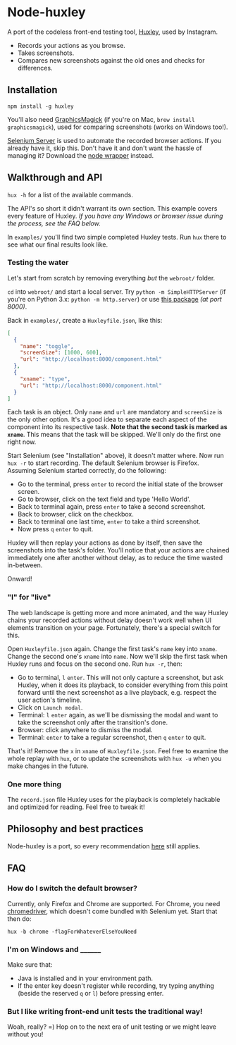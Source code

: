 # Node-huxley

A port of the codeless front-end testing tool, [Huxley](https://github.com/facebook/huxley), used by Instagram.

- Records your actions as you browse.
- Takes screenshots.
- Compares new screenshots against the old ones and checks for differences.

## Installation

```
npm install -g huxley
```

You'll also need [GraphicsMagick](http://www.graphicsmagick.org) (if you're on Mac, `brew install graphicsmagick`), used for comparing screenshots (works on Windows too!).

[Selenium Server](http://docs.seleniumhq.org/download/) is used to automate the recorded browser actions. If you already have it, skip this. Don't have it and don't want the hassle of managing it? Download the [node wrapper](https://github.com/eugeneware/selenium-server) instead.

## Walkthrough and API

`hux -h` for a list of the available commands.

The API's so short it didn't warrant its own section. This example covers every feature of Huxley. _If you have any Windows or browser issue during the process, see the FAQ below._

In `examples/` you'll find two simple completed Huxley tests. Run `hux` there to see what our final results look like.

### Testing the water

Let's start from scratch by removing everything _but_ the `webroot/` folder.

`cd` into `webroot/` and start a local server. Try `python -m SimpleHTTPServer` (if you're on Python 3.x: `python -m http.server`) or use [this package](https://github.com/nodeapps/http-server) _(at port 8000)_.

Back in `examples/`, create a `Huxleyfile.json`, like this:

```json
[
  {
    "name": "toggle",
    "screenSize": [1000, 600],
    "url": "http://localhost:8000/component.html"
  },
  {
    "xname": "type",
    "url": "http://localhost:8000/component.html"
  }
]
```

Each task is an object. Only `name` and `url` are mandatory and `screenSize` is the only other option. It's a good idea to separate each aspect of the component into its respective task. **Note that the second task is marked as `xname`**. This means that the task will be skipped. We'll only do the first one right now.

Start Selenium (see "Installation" above), it doesn't matter where. Now run `hux -r` to start recording. The default Selenium browser is Firefox. Assuming Selenium started correctly, do the following:

- Go to the terminal, press `enter` to record the initial state of the browser screen.
- Go to browser, click on the text field and type 'Hello World'.
- Back to terminal again, press `enter` to take a second screenshot.
- Back to browser, click on the checkbox.
- Back to terminal one last time, `enter` to take a third screenshot.
- Now press `q` `enter` to quit.

Huxley will then replay your actions as done by itself, then save the screenshots into the task's folder. You'll notice that your actions are chained immediately one after another without delay, as to reduce the time wasted in-between.

Onward!

### "l" for "live"

The web landscape is getting more and more animated, and the way Huxley chains your recorded actions without delay doesn't work well when UI elements transition on your page. Fortunately, there's a special switch for this.

Open `Huxleyfile.json` again. Change the first task's `name` key into `xname`. Change the second one's `xname` into `name`. Now we'll skip the first task when Huxley runs and focus on the second one. Run `hux -r`, then:

- Go to terminal, `l` `enter`. This will not only capture a screenshot, but ask Huxley, when it does its playback, to consider everything from this point forward until the next screenshot as a live playback, e.g. respect the user action's timeline.
- Click on `Launch modal`.
- Terminal: `l` `enter` again, as we'll be dismissing the modal and want to take the screenshot only after the transition's done.
- Browser: click anywhere to dismiss the modal.
- Terminal: `enter` to take a regular screenshot, then `q` `enter` to quit.

That's it! Remove the `x` in `xname` of `Huxleyfile.json`. Feel free to examine the whole replay with `hux`, or to update the screenshots with `hux -u` when you make changes in the future.

### One more thing

The `record.json` file Huxley uses for the playback is completely hackable and optimized for reading. Feel free to tweak it!

## Philosophy and best practices

Node-huxley is a port, so every recommendation [here](https://github.com/facebook/huxley#best-practices) still applies.

## FAQ

### How do I switch the default browser?

Currently, only Firefox and Chrome are supported. For Chrome, you need [chromedriver](https://code.google.com/p/chromedriver/downloads/list), which doesn't come bundled with Selenium yet. Start that then do:

```
hux -b chrome -flagForWhateverElseYouNeed
```

### I'm on Windows and ______

Make sure that:

- Java is installed and in your environment path.
- If the enter key doesn't register while recording, try typing anything (beside the reserved `q` or `l`) before pressing enter.

### But I like writing front-end unit tests the traditional way!

Woah, really? =) Hop on to the next era of unit testing or we might leave without you!
